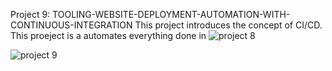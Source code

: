Project 9: TOOLING-WEBSITE-DEPLOYMENT-AUTOMATION-WITH-CONTINUOUS-INTEGRATION
This project introduces the concept of CI/CD.
This proeject is a automates everything done in ![project 8](https://github.com/NyerhovwoOnitcha/LOAD-BALANCER-SOLUTION-WITH-APACHE.git)

![project 9](https://github.com/NyerhovwoOnitcha/TOOLING-WEBSITE-DEPLOYMENT-AUTOMATION-WITH-CONTINUOUS-INTEGRATION/assets/101157174/13c20b30-d098-44aa-a7df-09eb922f5d13)

